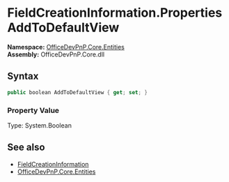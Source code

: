 # FieldCreationInformation.Properties AddToDefaultView
**Namespace:** [OfficeDevPnP.Core.Entities](OfficeDevPnP.Core.Entities.md)  
**Assembly:** OfficeDevPnP.Core.dll  
## Syntax
```C#
public boolean AddToDefaultView { get; set; }
```

### Property Value
Type: System.Boolean  

## See also
- [FieldCreationInformation](OfficeDevPnP.Core.Entities.FieldCreationInformation.md) 
- [OfficeDevPnP.Core.Entities](OfficeDevPnP.Core.Entities.md)
